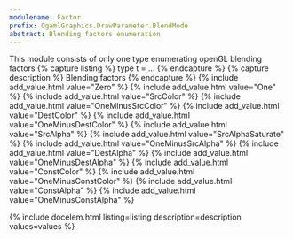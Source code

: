 ```yaml
---
modulename: Factor 
prefix: OgamlGraphics.DrawParameter.BlendMode
abstract: Blending factors enumeration
---
```



This module consists of only one type enumerating openGL blending factors
{% capture listing %}
type t = ...
{% endcapture %}
{% capture description %}
Blending factors
{% endcapture %}
{% include add_value.html value="Zero" %}
{% include add_value.html value="One" %}
{% include add_value.html value="SrcColor" %}
{% include add_value.html value="OneMinusSrcColor" %}
{% include add_value.html value="DestColor" %}
{% include add_value.html value="OneMinusDestColor" %}
{% include add_value.html value="SrcAlpha" %}
{% include add_value.html value="SrcAlphaSaturate" %}
{% include add_value.html value="OneMinusSrcAlpha" %}
{% include add_value.html value="DestAlpha" %}
{% include add_value.html value="OneMinusDestAlpha" %}
{% include add_value.html value="ConstColor" %}
{% include add_value.html value="OneMinusConstColor" %}
{% include add_value.html value="ConstAlpha" %}
{% include add_value.html value="OneMinusConstAlpha" %}

{% include docelem.html listing=listing description=description values=values  %}

